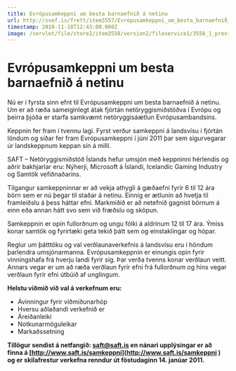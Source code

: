 ```yaml
---
title: Evrópusamkeppni um besta barnaefnið á netinu
url: http://svef.is/frett/item3557/Evrópusamkeppni_um_besta_barnaefnið_á_netinu
timestamp: 2010-11-18T12:43:00.000Z
image: /servlet/file/store2/item3558/version2/fileservice1/3558_1_preview.jpg
---
```


# Evrópusamkeppni um besta barnaefnið á netinu

Nú er í fyrsta sinn efnt til Evrópusamkeppni um besta barnaefnið á netinu. Um er að ræða sameiginlegt átak fjórtán netöryggismiðstöðva í Evrópu og þeirra þjóða er starfa samkvæmt netöryggisáætlun Evrópusambandsins.

Keppnin fer fram í tvennu lagi. Fyrst verður samkeppni á landsvísu í fjórtán löndum og síðar fer fram Evrópusamkeppni í júní 2011 þar sem sigurvegarar úr landskeppnum keppan sín á milli.  

SAFT – Netöryggismiðstöð Íslands hefur umsjón með keppninni hérlendis og aðrir bakhjarlar eru: Nýherji, Microsoft á Íslandi, Icelandic Gaming Industry og Samtök vefiðnaðarins.  

Tilgangur samkeppninnar er að vekja athygli á gæðaefni fyrir 6 til 12 ára börn sem er nú þegar til staðar á netinu. Einnig er ætlunin að hvetja til framleiðslu á þess háttar efni. Markmiðið er að netefnið gagnist börnum á einn eða annan hátt svo sem við fræðslu og sköpun.  

Samkeppnin er opin fullorðnum og ungu fólki á aldrinum 12 til 17 ára. Ýmiss konar samtök og fyrirtæki geta tekið þátt sem og einstaklingar og hópar.  

Reglur um þátttöku og val verðlaunaverkefnis á landsvísu eru í höndum þarlendra umsjónarmanna. Evrópusamkeppnin er einungis opin fyrir vinningshafa frá hverju landi fyrir sig. Þar verða tvenns konar verðlaun veitt. Annars vegar er um að ræða verðlaun fyrir efni frá fullorðnum og hins vegar verðlaun fyrir efni útbúið af unglingum.   

**Helstu viðmið við val á verkefnum eru:**

*   Ávinningur fyrir viðmiðunarhóp
*   Hversu aðlaðandi verkefnið er
*   Áreiðanleiki
*   Notkunarmöguleikar
*   Markaðssetning

**Tillögur sendist á netfangið: [saft@saft.is](mailto:saft@saft.is) en nánari upplýsingar er að finna á [http://www.saft.is/samkeppni](http://www.saft.is/samkeppni ) og er skilafrestur verkefna renndur út föstudaginn 14\. janúar 2011\.**
